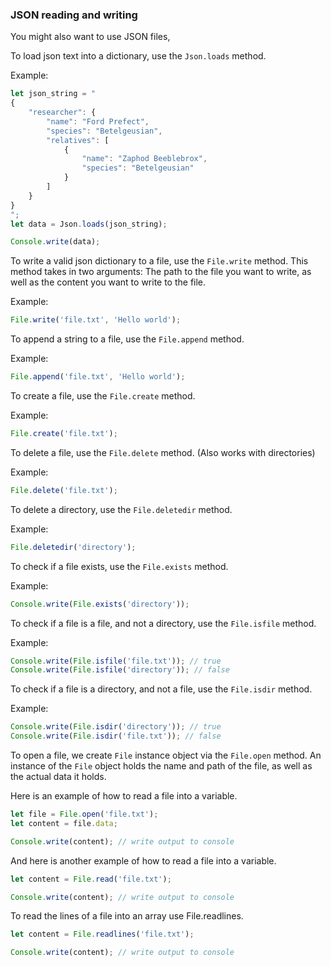 ### JSON reading and writing

You might also want to use JSON files, 

To load json text into a dictionary, use the `Json.loads` method.

Example:
```javascript
let json_string = "
{
    "researcher": {
        "name": "Ford Prefect",
        "species": "Betelgeusian",
        "relatives": [
            {
                "name": "Zaphod Beeblebrox",
                "species": "Betelgeusian"
            }
        ]
    }
}
";
let data = Json.loads(json_string);

Console.write(data);
```

To write a valid json dictionary to a file, use the `File.write` method.
This method takes in two arguments: The path to the file
you want to write, as well as the content you want to write
to the file.

Example:
```javascript
File.write('file.txt', 'Hello world');
```

To append a string to a file, use the `File.append` method.

Example:
```javascript
File.append('file.txt', 'Hello world');
```

To create a file, use the `File.create` method.

Example:
```javascript
File.create('file.txt');
```

To delete a file, use the `File.delete` method. (Also works with directories)

Example:
```javascript
File.delete('file.txt');
```

To delete a directory, use the `File.deletedir` method.

Example:
```javascript
File.deletedir('directory');
```

To check if a file exists, use the `File.exists` method.

Example:
```javascript
Console.write(File.exists('directory'));
```

To check if a file is a file, and not a directory, use the `File.isfile` method.

Example:
```javascript
Console.write(File.isfile('file.txt')); // true
Console.write(File.isfile('directory')); // false
```

To check if a file is a directory, and not a file, use the `File.isdir` method.

Example:
```javascript
Console.write(File.isdir('directory')); // true
Console.write(File.isdir('file.txt')); // false
```

To open a file, we create `File` instance object via
the `File.open` method. An instance of the `File`
object holds the name and path of the file, as
well as the actual data it holds.

Here is an example of how to read a file into a variable.

```javascript
let file = File.open('file.txt');
let content = file.data;

Console.write(content); // write output to console
```

And here is another example of how to read a file into a variable.

```javascript
let content = File.read('file.txt');

Console.write(content); // write output to console
```

To read the lines of a file into an array use File.readlines.
```javascript
let content = File.readlines('file.txt');

Console.write(content); // write output to console
```
